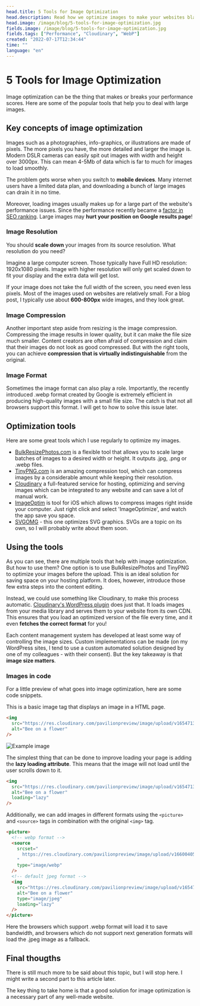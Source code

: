 ```yaml
---
head.title: 5 Tools for Image Optimization
head.description: Read how we optimize images to make your websites blazingly fast.
head.image: /image/blog/5-tools-for-image-optimization.jpg
fields.image: /image/blog/5-tools-for-image-optimization.jpg
fields.tags: ["Performance", "Cloudinary", "WebP"]
created: "2022-07-17T12:34:44"
time: ""
language: "en"
---
```


# 5 Tools for Image Optimization

Image optimization can be the thing that makes or breaks your performance scores. Here are some of the popular tools that help you to deal with large images.

## Key concepts of image optimization

Images such as a photographies, info-graphics, or illustrations are made of pixels. The more pixels you have, the more detailed and larger the image is. Modern DSLR cameras can easily spit out images with width and height over 3000px. This can mean 4-5Mb of data which is far to much for images to load smoothly.

The problem gets worse when you switch to **mobile devices**. Many internet users have a limited data plan, and downloading a bunch of large images can drain it in no time.

Moreover, loading images usually makes up for a large part of the website's performance issues. Since the performance recently became a [factor in SEO ranking](https://developers.google.com/search/blog/2010/04/using-site-speed-in-web-search-ranking). Large images may **hurt your position on Google results page**!

### Image Resolution

You should **scale down** your images from its source resolution. What resolution do you need?

Imagine a large computer screen. Those typically have Full HD resolution: 1920x1080 pixels. Image with higher resolution will only get scaled down to fit your display and the extra data will get lost.

If your image does not take the full width of the screen, you need even less pixels. Most of the images used on websites are relatively small. For a blog post, I typically use about **600-800px** wide images, and they look great.

### Image Compression

Another important step aside from resizing is the image compression. Compressing the image results in lower quality, but it can make the file size much smaller. Content creators are often afraid of compression and claim that their images do not look as good compressed. But with the right tools, you can achieve **compression that is virtually indistinguishable** from the original.

### Image Format

Sometimes the image format can also play a role. Importantly, the recently introduced .webp format created by Google is extremely efficient in producing high-quality images with a small file size. The catch is that not all browsers support this format. I will get to how to solve this issue later.

## Optimization tools

Here are some great tools which I use regularly to optimize my images.

- [BulkResizePhotos.com](https://bulkresizephotos.com/) is a flexible tool that allows you to scale large batches of images to a desired width or height. It outputs .jpg, .png or .webp files.
- [TinyPNG.com](https://tinypng.com/) is an amazing compression tool, which can compress images by a considerable amount while keeping their resolution.
- [Cloudinary](https://cloudinary.com/) a full-featured service for hosting, optimizing and serving images which can be integrated to any website and can save a lot of manual work.
- [ImageOptim](https://imageoptim.com/mac) is tool for iOS which allows to compress images right inside your computer. Just right click and select 'ImageOptimize', and watch the app save you space.
- [SVGOMG](https://jakearchibald.github.io/svgomg/) - this one optimizes SVG graphics. SVGs are a topic on its own, so I will probably write about them soon.

## Using the tools

As you can see, there are multiple tools that help with image optimization. But how to use them? One option is to use BulkResizePhotos and TinyPNG to optimize your images before the upload. This is an ideal solution for saving space on your hosting platform. It does, however, introduce those few extra steps into the content editing.

Instead, we could use something like Cloudinary, to make this process automatic. [Cloudinary's WordPress plugin](https://cloudinary.com/documentation/wordpress_integration) does just that. It loads images from your media library and serves them to your website from its own CDN. This ensures that you load an optimized version of the file every time, and it even **fetches the correct format** for you!

Each content management system has developed at least some way of controlling the image sizes. Custom implementations can be made (on my WordPress sites, I tend to use a custom automated solution designed by one of my colleagues - with their consent). But the key takeaway is that **image size matters**.

### Images in code

For a little preview of what goes into image optimization, here are some code snippets.

This is a basic image tag that displays an image in a HTML page.

```html
<img
  src="https://res.cloudinary.com/pavilionpreview/image/upload/v1654713084/sample.jpg"
  alt="Bee on a flower"
/>
```

![Example image](https://res.cloudinary.com/pavilionpreview/image/upload/v1654713084/sample.jpg)

The simplest thing that can be done to improve loading your page is adding the **lazy loading attribute**. This means that the image will not load until the user scrolls down to it.

```html
<img
  src="https://res.cloudinary.com/pavilionpreview/image/upload/v1654713084/sample.jpg"
  alt="Bee on a flower"
  loading="lazy"
/>
```

Additionally, we can add images in different formats using the `<picture>` and `<source>` tags in combination with the original `<img>` tag.

```html
<picture>
  <!-- webp format -->
  <source
    srcset="
      https://res.cloudinary.com/pavilionpreview/image/upload/v1660040516/sample-webp_mtgf59.webp
    "
    type="image/webp"
  />
  <!-- default jpeg format -->
  <img
    src="https://res.cloudinary.com/pavilionpreview/image/upload/v1654713084/sample.jpg"
    alt="Bee on a flower"
    type="image/jpeg"
    loading="lazy"
  />
</picture>
```

Here the browsers which support .webp format will load it to save bandwidth, and browsers which do not support next generation formats will load the .jpeg image as a fallback.

## Final thougths

There is still much more to be said about this topic, but I will stop here. I might write a second part to this article later.

The key thing to take home is that a good solution for image optimization is a necessary part of any well-made website.
